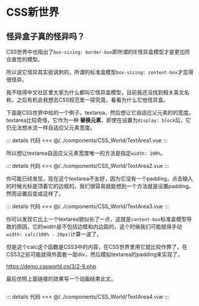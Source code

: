 <script setup>
import TextArea1 from "../components/CSS_World/TextArea1.vue"
import TextArea2 from "../components/CSS_World/TextArea2.vue"
import TextArea3 from "../components/CSS_World/TextArea3.vue"
import TextArea4 from "../components/CSS_World/TextArea4.vue"
</script>

<style>
.wrapper {
    display: flex;
    justify-content: center;
    align-items: center;
}
</style>

# CSS新世界

## 怪异盒子真的怪异吗？

CSS世界中也指出了`box-sizing: border-box`即所谓的IE怪异盒模型才是更加符合直觉的模型。

所以说它怪异其实挺讽刺的，所谓的标准盒模型`box-sizing: content-box`才显得很怪异。

我不晓得中文社区里大家为什么都叫它怪异盒模型，目前我还没找到相关英文名称，之后有机会我想去CSS规范里一探究竟，看看为什么它他怪异盒。

下面是CSS世界中给的一个例子。textarea，然后想让它自适应父元素的的宽度。textarea比较奇怪，它作为一种 **替换元素**，即使在设置为`display: block`后，它仍无法想水流一样自适应父元素宽度。

<TextArea1 />

::: details 代码
<<< @/../components/CSS_World/TextArea1.vue
:::

所以想让textarea自适应父元素宽度唯一的方法是指定`width: 100%`。

<TextArea2 />

::: details 代码
<<< @/../components/CSS_World/TextArea2.vue
:::

你可能已经发现，现在这个textarea不友好，因为它没有一个padding，点击输入的时候光标是顶着它的边框的，我们很容易就能想到一个方法就是设置padding。然而设置后变成这样了。

<TextArea3 />

::: details 代码
<<< @/../components/CSS_World/TextArea3.vue
:::

你可以发现它比上一个textarea貌似长了一点，这就是`content-box`标准盒模型导致的原因，它的width是不包括边框和内边距的，这个时候我们可能就得手动`width: calc(100% - 20px)`计算一波了。

但是这个calc这个函数是CSS3中的内容，在CSS世界里用它就比较作弊了，在CSS3之前可能就得外面套一层div，然后模拟textarea的padding来实现了。

https://demo.cssworld.cn/3/2-9.php

最后仿照上面链接的效果写一个动画结束此文。

<div class="wrapper">
    <TextArea4 />
</div>

::: details 代码
<<< @/../components/CSS_World/TextArea4.vue
:::
